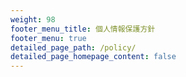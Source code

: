```yaml
---
weight: 98
footer_menu_title: 個人情報保護方針
footer_menu: true
detailed_page_path: /policy/
detailed_page_homepage_content: false
---
```

